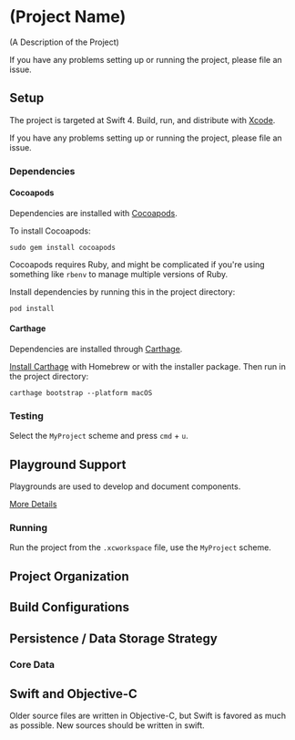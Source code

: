 # (Project Name)

(A Description of the Project)

If you have any problems setting up or running the project, please file an
issue.

## Setup

The project is targeted at Swift 4. Build, run, and distribute with
[Xcode](https://itunes.apple.com/us/app/xcode/id497799835?mt=12).


If you have any problems setting up or running the project, please file an
issue.

### Dependencies

#### Cocoapods

Dependencies are installed with [Cocoapods](http://cocoapods.org).

To install Cocoapods:

```shell
sudo gem install cocoapods
```

Cocoapods requires Ruby, and might be complicated if you're using something
like `rbenv` to manage multiple versions of Ruby.

Install dependencies by running this in the project directory:

```shell
pod install
```

#### Carthage

Dependencies are installed through
[Carthage](https://github.com/Carthage/Carthage).

[Install Carthage](https://github.com/Carthage/Carthage#installing-carthage)
with Homebrew or with the installer package. Then run in the project directory:

```shell
carthage bootstrap --platform macOS
```


### Testing

Select the `MyProject` scheme and press `cmd` + `u`.

## Playground Support

Playgrounds are used to develop and document components.

[More Details](MyProjectPlaygroundSupport)

### Running

Run the project from the `.xcworkspace` file, use the `MyProject` scheme.


## Project Organization

## Build Configurations

## Persistence / Data Storage Strategy

### Core Data

## Swift and Objective-C

Older source files are written in Objective-C, but Swift is favored as much as
possible. New sources should be written in swift.
